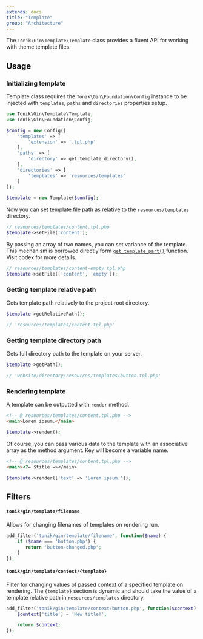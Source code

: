 ```yaml
---
extends: docs
title: "Template"
group: "Architecture"
---
```


The `Tonik\Gin\Template\Template` class provides a fluent API for working with theme template files.

## Usage

### Initializing template

Template class requires the `Tonik\Gin\Foundation\Config` instance to be injected with `templates`, `paths` and `directories` properties setup.

```php
use Tonik\Gin\Template\Template;
use Tonik\Gin\Foundation\Config;

$config = new Config([
    'templates' => [
        'extension' => '.tpl.php'
    ],
    'paths' => [
        'directory' => get_template_directory(),
    ],
    'directories' => [
        'templates' => 'resources/templates'
    ]
]);

$template = new Template($config);
```

Now you can set template file path as relative to the `resources/templates` directory.

```php
// resources/templates/content.tpl.php
$template->setFile('content');
```

By passing an array of two names, you can set variance of the template. This mechanism is borrowed directly form [`get_template_part()`](https://developer.wordpress.org/reference/functions/get_template_part/) function. Visit codex for more details.

```php
// resources/templates/content-empty.tpl.php
$template->setFile(['content', 'empty']);
```

### Getting template relative path

Gets template path relatively to the project root directory.

```php
$template->getRelativePath();

// 'resources/templates/content.tpl.php'
```

### Getting template directory path

Gets full directory path to the template on your server.

```php
$template->getPath();

// 'website/directory/resources/templates/button.tpl.php'
```

### Rendering template

A template can be outputted with `render` method.

```html
<!-- @ resources/templates/content.tpl.php -->
<main>Lorem ipsum.</main>
```
```php
$template->render();
```

Of course, you can pass various data to the template with an associative array as the method argument. Key will become a variable name.

```html
<!-- @ resources/templates/content.tpl.php -->
<main><?= $title =></main>
```
```php
$template->render(['text' => 'Lorem ipsum.']);
```

## Filters

#### `tonik/gin/template/filename`

Allows for changing filenames of templates on rendering run.

```php
add_filter('tonik/gin/template/filename', function($name) {
    if ($name === 'button.php') {
       return 'button-changed.php';
    }
});
```

#### `tonik/gin/template/context/{template}`

Filter for changing values of passed context of a specified template on rendering. The `{template}` section is dynamic and should take the value of a template relative path in `resources/templates` directory.

```php
add_filter('tonik/gin/template/context/button.php', function($context) {
    $context['title'] = 'New title!';

    return $context;
});
```